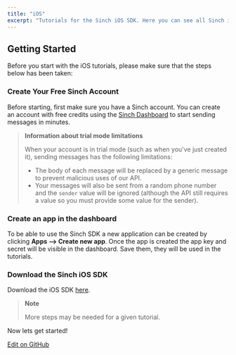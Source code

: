 ```yaml
---
title: "iOS"
excerpt: "Tutorials for the Sinch iOS SDK. Here you can see all Sinch iOS tutorials."
---
```


## Getting Started

Before you start with the iOS tutorials, please make sure that the steps below has been taken:

### Create Your Free Sinch Account

Before starting, first make sure you have a Sinch account. You can create an account with free credits using the [Sinch Dashboard](https://portal.sinch.com/#/signup) to start sending messages in minutes.

> **Information about trial mode limitations**
>
> When your account is in trial mode (such as when you've just created it), sending messages has the following limitations:
>
>  - The body of each message will be replaced by a generic message to prevent malicious uses of our API.
>  - Your messages will also be sent from a random phone number and the `sender` value will be ignored (although the API still requires a value so you must provide some value for the sender).

### Create an app in the dashboard

To be able to use the Sinch SDK a new application can be created by clicking **Apps --> Create new app**. Once the app is created the app key and secret will be visible in the dashboard. Save them, they will be used in the tutorials.

### Download the Sinch iOS SDK

Download the iOS SDK [here](https://sinch.readme.io/page/downloads).

> **Note**
>
> More steps may be needed for a given tutorial.

Now lets get started!


<a class="gitbutton pill" target="_blank" href="https://github.com/sinch/docs/blob/master/docs/tutorials/ios.md"><span class="fab fa-github"></span>Edit on GitHub</a>